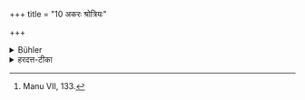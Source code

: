+++
title = "10 अकरः श्रोत्रियः"

+++

<details><summary>Bühler</summary>

10. A learned Brāhmaṇa is free from taxes, [^9] 


[^9]:  Manu VII, 133.
</details>

<details><summary>हरदत्त-टीका</summary>

## सूत्रम्
अकरः श्रोत्रियः ॥ १० ॥  
### टिप्पनी
श्रोत्रियः करं न दाप्यः । अन्ये दाप्याः ॥१०॥
</details>
